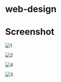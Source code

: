 # web-design

# Screenshot

![1](https://github.com/user-attachments/assets/9880753f-086a-4064-9bbd-86a29ceb175d)

![2](https://github.com/user-attachments/assets/dea0d768-c405-4433-af65-133bbb135f3c)

![4](https://github.com/user-attachments/assets/2bf17b82-8c20-4c59-8ee6-ba9703aca766)

![3](https://github.com/user-attachments/assets/31a2c564-6270-4797-b8eb-9ab76c923180)


